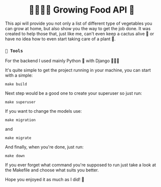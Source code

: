 <h1 align="center">👩🏽‍🌾🌱 Growing Food API 🥗</h1>

This api will provide you not only a list of different type of vegetables you can grow at home, but also show you the way to get the job done.
It was created to help those that, just like me, can't even keep a cactus alive 🌵 or have no idea how to even start taking care of a plant 🥀.

###  `🔨 Tools` 

For the backend I used mainly Python 🐍 with Django 🤵🏿🚬

It's quite simple to get the project running in your machine, you can start with a simple:

```
make build
```

Next step would be a good one to create your superuser so just run:
```
make superuser
```

If you want to change the models use:
```
make migration
```
and
```
make migrate
```
And finally, when you're done, just run:
```
make down
```
If you ever forget what command you're supposed to run just take a look at the Makefile and choose what suits you better.

Hope you enjoyed it as much as I did! 💚